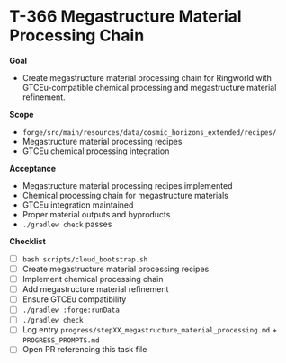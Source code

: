 # T-366 Megastructure Material Processing Chain

**Goal**

- Create megastructure material processing chain for Ringworld with GTCEu-compatible chemical processing and megastructure material refinement.

**Scope**

- `forge/src/main/resources/data/cosmic_horizons_extended/recipes/`
- Megastructure material processing recipes
- GTCEu chemical processing integration

**Acceptance**

- Megastructure material processing recipes implemented
- Chemical processing chain for megastructure materials
- GTCEu integration maintained
- Proper material outputs and byproducts
- `./gradlew check` passes

**Checklist**

- [ ] `bash scripts/cloud_bootstrap.sh`
- [ ] Create megastructure material processing recipes
- [ ] Implement chemical processing chain
- [ ] Add megastructure material refinement
- [ ] Ensure GTCEu compatibility
- [ ] `./gradlew :forge:runData`
- [ ] `./gradlew check`
- [ ] Log entry `progress/stepXX_megastructure_material_processing.md` + `PROGRESS_PROMPTS.md`
- [ ] Open PR referencing this task file
